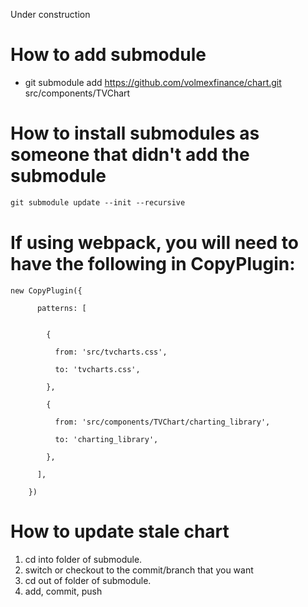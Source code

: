 Under construction

# How to add submodule

- git submodule add https://github.com/volmexfinance/chart.git src/components/TVChart

# How to install submodules as someone that didn't add the submodule

```css
git submodule update --init --recursive
```

# If using webpack, you will need to have the following in CopyPlugin:

```
new CopyPlugin({

      patterns: [


        {

          from: 'src/tvcharts.css',

          to: 'tvcharts.css',

        },

        {

          from: 'src/components/TVChart/charting_library',

          to: 'charting_library',

        },

      ],

    })
```
# How to update stale chart
1. cd into folder of submodule.
2. switch or checkout to the commit/branch that you want
3. cd out of folder of submodule.
4. add, commit, push

